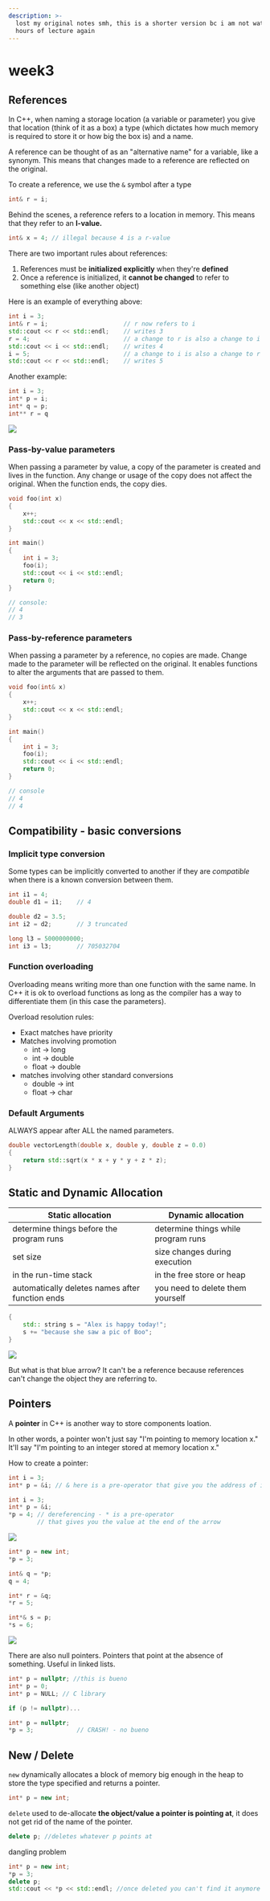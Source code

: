 ```yaml
---
description: >-
  lost my original notes smh, this is a shorter version bc i am not watching 3
  hours of lecture again
---
```


# week3

## References

In C++, when naming a storage location (a variable or parameter) you give that location (think of it as a box) a type (which dictates how much memory is required to store it or how big the box is) and a name.&#x20;

A reference can be thought of as an "alternative name" for a variable, like a synonym. This means that changes made to a reference are reflected on the original.

To create a reference, we use the `&` symbol after a type

```cpp
int& r = i;  
```

Behind the scenes, a reference refers to a location in memory. This means that they refer to an **l-value.**

```cpp
int& x = 4; // illegal because 4 is a r-value
```

There are two important rules about references:

1. References must be **initialized explicitly** when they're **defined**
2. Once a reference is initialized, it **cannot be changed** to refer to something else (like another object)

Here is an example of everything above:

```cpp
int i = 3;
int& r = i;                     // r now refers to i
std::cout << r << std::endl;    // writes 3
r = 4;                          // a change to r is also a change to i
std::cout << i << std::endl;    // writes 4
i = 5;                          // a change to i is also a change to r
std::cout << r << std::endl;    // writes 5
```

Another example:

```cpp
int i = 3;
int* p = i;
int* q = p;
int** r = q
```

![](<../.gitbook/assets/image (6).png>)

### Pass-by-value parameters

When passing a parameter by value, a copy of the parameter is created and lives in the function. Any change or usage of the copy does not affect the original. When the function ends, the copy dies.

```cpp
void foo(int x)
{
    x++;
    std::cout << x << std::endl;
}

int main()
{
    int i = 3;
    foo(i);
    std::cout << i << std::endl;
    return 0;
}

// console:
// 4
// 3
```

### Pass-by-reference parameters

When passing a parameter by a reference, no copies are made. Change made to the parameter will be reflected on the original. It enables functions to alter the arguments that are passed to them.&#x20;

```cpp
void foo(int& x)
{
    x++;
    std::cout << x << std::endl;
}

int main()
{
    int i = 3;
    foo(i);
    std::cout << i << std::endl;
    return 0;
}

// console 
// 4
// 4
```

## Compatibility - basic conversions

### Implicit type conversion

Some types can be implicitly converted to another if they are _compatible_ when there is a known conversion between them.

```cpp
int i1 = 4;
double d1 = i1;    // 4

double d2 = 3.5;
int i2 = d2;       // 3 truncated

long l3 = 5000000000;
int i3 = l3;       // 705032704
```

### Function overloading&#x20;

Overloading means writing more than one function with the same name. In C++ it is ok to overload functions as long as the compiler has a way to differentiate them (in this case the parameters).&#x20;

Overload resolution rules:&#x20;

* Exact matches have priority&#x20;
* Matches involving promotion&#x20;
  * int -> long
  * int -> double&#x20;
  * float -> double
* matches involving other standard conversions&#x20;
  * double -> int
  * float -> char

### Default Arguments

ALWAYS appear after ALL the named parameters.

```cpp
double vectorLength(double x, double y, double z = 0.0)
{
    return std::sqrt(x * x + y * y + z * z);
}
```

## Static and Dynamic Allocation&#x20;

| Static allocation                               | Dynamic allocation                  |
| ----------------------------------------------- | ----------------------------------- |
| determine things before the program runs        | determine things while program runs |
| set size                                        | size changes during execution       |
| in the run-time stack                           | in the free store or heap           |
| automatically deletes names after function ends | you need to delete them yourself    |

```cpp
{
    std:: string s = "Alex is happy today!";
    s += "because she saw a pic of Boo";
}
```

![](<../.gitbook/assets/image (3).png>)

But what is that blue arrow? It can't be a reference because references can't change the object they are referring to.

## Pointers

A **pointer** in C++ is another way to store components loation.

In other words, a pointer won't just say "I'm pointing to memory location x." It'll say "I'm pointing to an integer stored at memory location x."

How to create a pointer:

```cpp
int i = 3;
int* p = &i; // & here is a pre-operator that give you the address of i
```

```cpp
int i = 3;
int* p = &i;
*p = 4; // dereferencing - * is a pre-operator 
        // that gives you the value at the end of the arrow

```

![](<../.gitbook/assets/image (5).png>)

```cpp
int* p = new int;
*p = 3;

int& q = *p;
q = 4;

int* r = &q;
*r = 5;

int*& s = p;
*s = 6;
```

![](<../.gitbook/assets/image (4).png>)

There are also null pointers. Pointers that point at the absence of something. Useful in linked lists.

```cpp
int* p = nullptr; //this is bueno
int* p = 0;    
int* p = NULL; // C library

if (p != nullptr)...

int* p = nullptr;
*p = 3;            // CRASH! - no bueno
```

## New / Delete

`new` dynamically allocates a block of memory big enough in the heap to store the type specified and returns a pointer.

```cpp
int* p = new int;
```

`delete` used to de-allocate **the object/value a pointer is pointing at**, it does not get rid of the name of the pointer.

```cpp
delete p; //deletes whatever p points at
```

dangling problem

```cpp
int* p = new int;
*p = 3;
delete p;
std::cout << *p << std::endl; //once deleted you can't find it anymore
```
